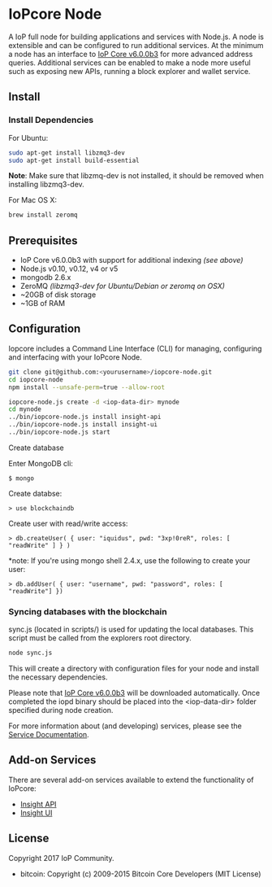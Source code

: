 IoPcore Node
============

A IoP full node for building applications and services with Node.js. A node is extensible and can be configured to run additional services. At the minimum a node has an interface to [IoP Core v6.0.0b3](https://github.com/Internet-of-People/iop-core/releases) for more advanced address queries. Additional services can be enabled to make a node more useful such as exposing new APIs, running a block explorer and wallet service.

## Install

### Install Dependencies

For Ubuntu:
```bash
sudo apt-get install libzmq3-dev
sudo apt-get install build-essential
```
**Note**: Make sure that libzmq-dev is not installed, it should be removed when installing libzmq3-dev.


For Mac OS X:
```bash
brew install zeromq
```



## Prerequisites

- IoP Core v6.0.0b3 with support for additional indexing *(see above)*
- Node.js v0.10, v0.12, v4 or v5
- mongodb 2.6.x
- ZeroMQ *(libzmq3-dev for Ubuntu/Debian or zeromq on OSX)*
- ~20GB of disk storage
- ~1GB of RAM

## Configuration

Iopcore includes a Command Line Interface (CLI) for managing, configuring and interfacing with your IoPcore Node.


```bash
git clone git@github.com:<yourusername>/iopcore-node.git
cd iopcore-node
npm install --unsafe-perm=true --allow-root
```

```bash
iopcore-node.js create -d <iop-data-dir> mynode
cd mynode
../bin/iopcore-node.js install insight-api
../bin/iopcore-node.js install insight-ui
../bin/iopcore-node.js start
```

Create database

Enter MongoDB cli:

    $ mongo

Create databse:

    > use blockchaindb

Create user with read/write access:

    > db.createUser( { user: "iquidus", pwd: "3xp!0reR", roles: [ "readWrite" ] } )

*note: If you're using mongo shell 2.4.x, use the following to create your user:

    > db.addUser( { user: "username", pwd: "password", roles: [ "readWrite"] })

### Syncing databases with the blockchain

sync.js (located in scripts/) is used for updating the local databases. This script must be called from the explorers root directory.

```bash
node sync.js
```	

This will create a directory with configuration files for your node and install the necessary dependencies.

Please note that [IoP Core v6.0.0b3](https://github.com/Internet-of-People/iop-core/releases) will be downloaded automatically. Once completed the iopd binary should be placed into the &lt;iop-data-dir&gt; folder specified during node creation.

For more information about (and developing) services, please see the [Service Documentation](docs/services.md).

## Add-on Services

There are several add-on services available to extend the functionality of IoPcore:

- [Insight API](https://github.com/hendry19901990/insight-api/tree/master)
- [Insight UI](https://github.com/hendry19901990/insight-ui/tree/master)

  
## License

Copyright 2017 IoP Community.

- bitcoin: Copyright (c) 2009-2015 Bitcoin Core Developers (MIT License)
